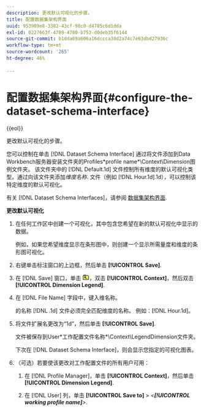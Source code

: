 ```yaml
---
description: 更改默认可视化的步骤。
title: 配置数据集架构界面
uuid: 953909e8-3382-43cf-98c0-d4785c6d1dda
exl-id: 0227663f-4789-4780-b753-d0deb35f6144
source-git-commit: b1dda69a606a16dccca30d2a74c7e63dbd27936c
workflow-type: tm+mt
source-wordcount: '265'
ht-degree: 46%

---
```


# 配置数据集架构界面{#configure-the-dataset-schema-interface}

{{eol}}

更改默认可视化的步骤。

您可以控制在单击 [!DNL Dataset Schema Interface] 通过将文件添加到Data Workbench服务器安装文件夹的Profiles\*profile name*\Context\Dimension图例文件夹。 该文件夹中的 [!DNL Default.1d] 文件控制所有维度的默认可视化类型。通过向该文件夹添加&#x200B;*维度名称*. 文件（例如 [!DNL Hour.1d].1d），可以控制该特定维度的默认可视化。

有关 [!DNL Dataset Schema Interfaces]，请参阅 [数据集架构界面](../../../home/c-get-started/c-admin-intrf/c-dtst-sch-intrf.md#concept-e147b3a5b542453ca2b121e1c85bb175).

**更改默认可视化**

1. 在任何工作区中创建一个可视化，其中包含您希望在新的默认可视化中显示的数据。

   例如，如果您希望维度显示在条形图中，则创建一个显示所需量度和维度的条形图可视化。

1. 右键单击标注窗口的上边框，然后单击 **[!UICONTROL Save]**.
1. 在 [!DNL Save] 窗口，单击 ![](assets/btn_folder_up.png)，双击 **[!UICONTROL Context]**，然后双击 **[!UICONTROL Dimension Legend]**.
1. 在 [!DNL File Name] 字段中，键入维名称。

   的名称 [!DNL .1d] 文件必须完全匹配维度的名称。 例如：[!DNL Hour.1d]。

1. 将文件扩展名更改为“1d”，然后单击 **[!UICONTROL Save]**.

   文件被保存到User\*工作配置文件名称*\Context\LegendDimension文件夹。

   下次在 [!DNL Dataset Schema Interface]，则会显示您指定的可视化图表。

1. （可选）若要使该更改对工作配置文件的所有用户可用：

   1. 在 [!DNL Profile Manager]，单击 **[!UICONTROL Context]**，然后单击 **[!UICONTROL Dimension Legend]**.

   1. 在 [!DNL User] 列，单击 **[!UICONTROL Save to]** > *&lt;**[!UICONTROL working profile name]**>*.
